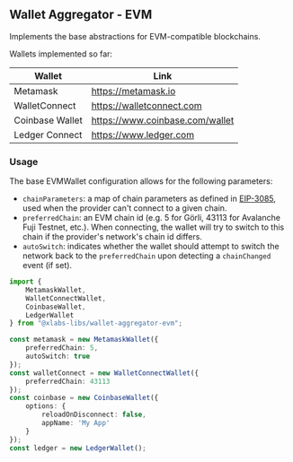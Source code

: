 ## Wallet Aggregator - EVM

Implements the base abstractions for EVM-compatible blockchains.

Wallets implemented so far:

| Wallet | Link |
| - | - |
| Metamask | https://metamask.io |
| WalletConnect | https://walletconnect.com |
| Coinbase Wallet | https://www.coinbase.com/wallet |
| Ledger Connect | https://www.ledger.com |

### Usage

The base EVMWallet configuration allows for the following parameters:

 * `chainParameters`: a map of chain parameters as defined in [EIP-3085](https://eips.ethereum.org/EIPS/eip-3085), used when the provider can't connect to a given chain.
 * `preferredChain`: an EVM chain id (e.g. 5 for Görli, 43113 for Avalanche Fuji Testnet, etc.). When connecting, the wallet will try to switch to this chain if the provider's network's chain id differs.
 * `autoSwitch`: indicates whether the wallet should attempt to switch the network back to the `preferredChain` upon detecting a `chainChanged` event (if set).

```ts
import {
    MetamaskWallet,
    WalletConnectWallet,
    CoinbaseWallet,
    LedgerWallet
} from "@xlabs-libs/wallet-aggregator-evm";

const metamask = new MetamaskWallet({
    preferredChain: 5,
    autoSwitch: true
});
const walletConnect = new WalletConnectWallet({
    preferredChain: 43113
});
const coinbase = new CoinbaseWallet({
    options: {
        reloadOnDisconnect: false,
        appName: 'My App'
    }
});
const ledger = new LedgerWallet();
```

